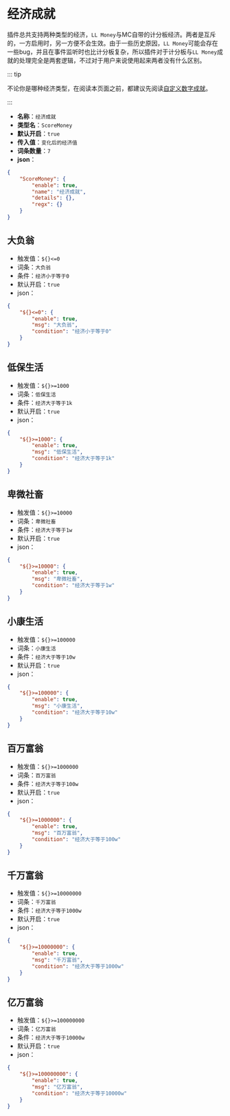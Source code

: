 # 经济成就

插件总共支持两种类型的经济，`LL Money`与MC自带的计分板经济。两者是互斥的，一方启用时，另一方便不会生效。由于一些历史原因，`LL Money`可能会存在一些bug，并且在事件监听时也比计分板复杂，所以插件对于计分板与`LL Money`成就的处理完全是两套逻辑，不过对于用户来说使用起来两者没有什么区别。

::: tip

不论你是哪种经济类型，在阅读本页面之前，都建议先阅读[自定义数字成就](../diy/1.diyScore.md)。

:::

- **名称**：`经济成就`
- **类型名**：`ScoreMoney`
- **默认开启**：`true`
- **传入值**：`变化后的经济值`
- **词条数量**：`7`
- **json**：

```json
{
	"ScoreMoney": {
		"enable": true,
		"name": "经济成就",
		"details": {},
		"regx": {}
	}
}
```




## 大负翁

- 触发值：`${}<=0`
- 词条：`大负翁`
- 条件：`经济小于等于0`
- 默认开启：`true`
- json：

```json
{
	"${}<=0": {
		"enable": true,
		"msg": "大负翁",
		"condition": "经济小于等于0"
	}
}
```


## 低保生活

- 触发值：`${}>=1000`
- 词条：`低保生活`
- 条件：`经济大于等于1k`
- 默认开启：`true`
- json：

```json
{
	"${}>=1000": {
		"enable": true,
		"msg": "低保生活",
		"condition": "经济大于等于1k"
	}
}
```


## 卑微社畜

- 触发值：`${}>=10000`
- 词条：`卑微社畜`
- 条件：`经济大于等于1w`
- 默认开启：`true`
- json：

```json
{
	"${}>=10000": {
		"enable": true,
		"msg": "卑微社畜",
		"condition": "经济大于等于1w"
	}
}
```


## 小康生活

- 触发值：`${}>=100000`
- 词条：`小康生活`
- 条件：`经济大于等于10w`
- 默认开启：`true`
- json：

```json
{
	"${}>=100000": {
		"enable": true,
		"msg": "小康生活",
		"condition": "经济大于等于10w"
	}
}
```


## 百万富翁

- 触发值：`${}>=1000000`
- 词条：`百万富翁`
- 条件：`经济大于等于100w`
- 默认开启：`true`
- json：

```json
{
	"${}>=1000000": {
		"enable": true,
		"msg": "百万富翁",
		"condition": "经济大于等于100w"
	}
}
```


## 千万富翁

- 触发值：`${}>=10000000`
- 词条：`千万富翁`
- 条件：`经济大于等于1000w`
- 默认开启：`true`
- json：

```json
{
	"${}>=10000000": {
		"enable": true,
		"msg": "千万富翁",
		"condition": "经济大于等于1000w"
	}
}
```


## 亿万富翁

- 触发值：`${}>=100000000`
- 词条：`亿万富翁`
- 条件：`经济大于等于10000w`
- 默认开启：`true`
- json：

```json
{
	"${}>=100000000": {
		"enable": true,
		"msg": "亿万富翁",
		"condition": "经济大于等于10000w"
	}
}
```

